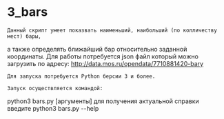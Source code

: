 ﻿# 3_bars
    
    Данный скрипт умеет показвать наименьший, наибольший (по колличеству мест) бары,
а также определять ближайший бар относительно заданной координаты. Для работы 
потребуется json файл который можно загрузить по адресу:
http://data.mos.ru/opendata/7710881420-bary
    
    Для запуска потребуется Python берсии 3 и более.
    
    Запуск осуществляется командой:
python3 bars.py [аргументы]
для получения актуальной справки введите 
python3 bars.py --help

